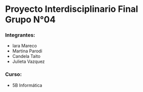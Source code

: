 # Proyecto Interdisciplinario Final Grupo N°04

### Integrantes:  
- Iara Mareco  
- Martina Parodi  
- Candela Taito  
- Julieta Vazquez

### Curso: 
- 5B Informática

